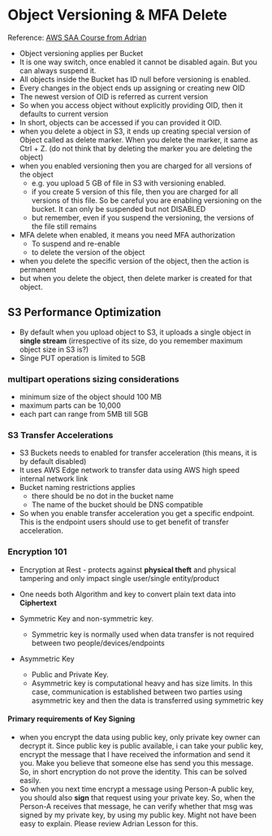 # Object Versioning & MFA Delete

Reference: [AWS SAA Course from Adrian](https:://learn.cantrill.io)

* Object versioning applies per Bucket
* It is one way switch, once enabled it cannot be disabled again. But you can always suspend it.
* All objects inside the Bucket has ID null before versioning is enabled.
* Every changes in the object ends up assigning or creating new OID
* The newest version of OID is referred as current version
* So when you access object without explicitly providing OID, then it defaults to current version
* In short, objects can be accessed if you can provided it OID.
* when you delete a object in S3, it ends up creating special version of Object called as delete marker. When you delete the marker, it same as Ctrl + Z. (do not think that by deleting the marker you are deleting the object)
* when you enabled versioning then you are charged for all versions of the object
  * e.g. you upload 5 GB of file in S3 with versioning enabled.
  * if you create 5 version of this file, then you are charged for all versions of this file. So be careful you are enabling versioning on the bucket. It can only be suspended but not DISABLED
  * but remember, even if you suspend the versioning, the versions of the file still remains
* MFA delete when enabled, it means you need MFA authorization
  * To suspend and re-enable
  * to delete the version of the object
* when you delete the specific version of the object, then the action is permanent
* but when you delete the object, then delete marker is created for that object.

## S3 Performance Optimization

* By default when you upload object to S3, it uploads a single object in **single stream** (irrespective of its size, do you remember maximum object size in S3 is?)
* Singe PUT operation is limited to 5GB

### multipart operations sizing considerations

* minimum size of the object should 100 MB
* maximum parts can be 10,000
* each part can range from 5MB till 5GB

### S3 Transfer Accelerations

* S3 Buckets needs to enabled for transfer acceleration (this means, it is by default disabled)
* It uses AWS Edge network to transfer data using AWS high speed internal network link
* Bucket naming restrictions applies
  * there should be no dot in the bucket name
  * The name of the bucket should be DNS compatible
* So when you enable transfer acceleration you get a specific endpoint. This is the endpoint users should use to get benefit of transfer acceleration.

### Encryption 101

* Encryption at Rest - protects against **physical theft** and physical tampering and only impact single user/single entity/product
* One needs both Algorithm and key to convert plain text data into **Ciphertext**
* Symmetric Key and non-symmetric key.
  * Symmetric key is normally used when data transfer is not required between two people/devices/endpoints

* Asymmetric Key
  * Public and Private Key. 
  * Asymmetric key is computational heavy and has size limits. In this case, communication is established between two parties using asymmetric key and then the data is transferred using symmetric key

#### Primary requirements of Key Signing

* when you encrypt the data using public key, only private key owner can decrypt it. Since public key is public available, i can take your public key, encrypt the message that I have received the information and send it you. Make you believe that someone else has send you this message. So, in short encryption do not prove the identity. This can be solved easily.
* So when you next time encrypt a message using Person-A public key, you should also **sign** that request using your private key. So, when the Person-A receives that message, he can verify whether that msg was signed by my private key, by using my public key. Might not have been easy to explain. Please review Adrian Lesson for this.
